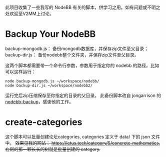 此项目收集了一些我写的 NodeBB 有关的脚本，供学习之用。如有问题或不明之处欢迎至V2MM上讨论。

# Backup Your NodeBB

backup-mongodb.js： 备份mongodb数据库，并保存zip文件至父目录；
backup-dir.js： 备份nodebb整个文件夹，并保存zip文件至父目录。

这两个脚本都需要带一个命令行参数，参数用于指定你的 nodebb 的路径。比如可以这样运行：

    node backup-mongodb.js ~/workspace/nodebb/
    node backup-dir.js ~/workspace/nodebb2/

运行完后zip压缩保存至你指定的目录的父目录。
此备份脚本改自 jongarrison 的 [nodebb-backup](https://github.com/jongarrison/nodebb-backup)，感谢他的工作。


# create-categories

这个脚本可以批量创建论坛categories, categories 定义于 data/ 下的 json 文件中。
~~效果见我的网站： https://letus.tech/category/5/concrete-mathematics, 右侧的那一颗长长的树就是批量创建的 category.~~
